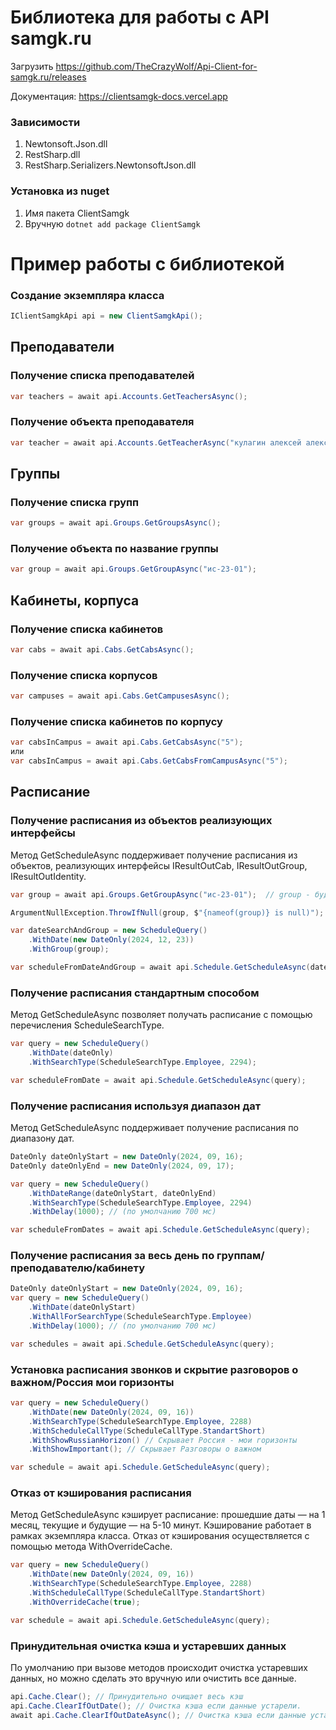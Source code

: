 # Библиотека для работы с API samgk.ru

Загрузить https://github.com/TheCrazyWolf/Api-Client-for-samgk.ru/releases

Документация: https://clientsamgk-docs.vercel.app

### Зависимости
1. Newtonsoft.Json.dll
2. RestSharp.dll
3. RestSharp.Serializers.NewtonsoftJson.dll

### Установка из nuget
1. Имя пакета ClientSamgk
2. Вручную
``
dotnet add package ClientSamgk 
``

# Пример работы с библиотекой

### Создание экземпляра класса
```csharp
IClientSamgkApi api = new ClientSamgkApi();
```

## Преподаватели
### Получение списка преподавателей
```csharp
var teachers = await api.Accounts.GetTeachersAsync();
```
### Получение объекта преподавателя
```csharp
var teacher = await api.Accounts.GetTeacherAsync("кулагин алексей александрович");
```

## Группы
### Получение списка групп
```csharp
var groups = await api.Groups.GetGroupsAsync();
```

### Получение объекта по название группы
```csharp
var group = await api.Groups.GetGroupAsync("ис-23-01");
```

## Кабинеты, корпуса
### Получение списка кабинетов
```csharp
var cabs = await api.Cabs.GetCabsAsync();
```

### Получение списка корпусов
```csharp
var campuses = await api.Cabs.GetCampusesAsync();
```

### Получение списка кабинетов по корпусу
```csharp
var cabsInCampus = await api.Cabs.GetCabsAsync("5"); 
или
var cabsInCampus = await api.Cabs.GetCabsFromCampusAsync("5");
```

## Расписание

### Получение расписания из объектов реализующих интерфейсы
Метод GetScheduleAsync поддерживает получение расписания из объектов, реализующих интерфейсы IResultOutCab, IResultOutGroup, IResultOutIdentity.
```csharp
var group = await api.Groups.GetGroupAsync("ис-23-01");  // group - будет хранится объект реализующих интерфейс IResultOutGroup

ArgumentNullException.ThrowIfNull(group, $"{nameof(group)} is null)");

var dateSearchAndGroup = new ScheduleQuery()
    .WithDate(new DateOnly(2024, 12, 23))
    .WithGroup(group);

var scheduleFromDateAndGroup = await api.Schedule.GetScheduleAsync(dateSearchAndGroup);
```

### Получение расписания стандартным способом
Метод GetScheduleAsync позволяет получать расписание с помощью перечисления ScheduleSearchType.
```csharp
var query = new ScheduleQuery()
    .WithDate(dateOnly)
    .WithSearchType(ScheduleSearchType.Employee, 2294);

var scheduleFromDate = await api.Schedule.GetScheduleAsync(query);
```

### Получение расписания используя диапазон дат
Метод GetScheduleAsync поддерживает получение расписания по диапазону дат.
```csharp
DateOnly dateOnlyStart = new DateOnly(2024, 09, 16);
DateOnly dateOnlyEnd = new DateOnly(2024, 09, 17);

var query = new ScheduleQuery()
    .WithDateRange(dateOnlyStart, dateOnlyEnd)
    .WithSearchType(ScheduleSearchType.Employee, 2294)
    .WithDelay(1000); // (по умолчанию 700 мс)

var scheduleFromDates = await api.Schedule.GetScheduleAsync(query);
```

### Получение расписания за весь день по группам/преподавателю/кабинету
```csharp
DateOnly dateOnlyStart = new DateOnly(2024, 09, 16);
var query = new ScheduleQuery()
    .WithDate(dateOnlyStart)
    .WithAllForSearchType(ScheduleSearchType.Employee)
    .WithDelay(1000); // (по умолчанию 700 мс)

var schedules = await api.Schedule.GetScheduleAsync(query);
```


### Установка расписания звонков и скрытие разговоров о важном/Россия мои горизонты
```csharp
var query = new ScheduleQuery()
    .WithDate(new DateOnly(2024, 09, 16))
    .WithSearchType(ScheduleSearchType.Employee, 2288)
    .WithScheduleCallType(ScheduleCallType.StandartShort)
    .WithShowRussianHorizon() // Скрывает Россия - мои горизонты
    .WithShowImportant(); // Скрывает Разговоры о важном

var schedule = await api.Schedule.GetScheduleAsync(query);
```

### Отказ от кэширования расписания
Метод GetScheduleAsync кэширует расписание: прошедшие даты — на 1 месяц, текущие и будущие — на 5-10 минут. Кэширование работает в рамках экземпляра класса. Отказ от кэширования осуществляется с помощью метода WithOverrideCache.
```csharp
var query = new ScheduleQuery()
    .WithDate(new DateOnly(2024, 09, 16))
    .WithSearchType(ScheduleSearchType.Employee, 2288)
    .WithScheduleCallType(ScheduleCallType.StandartShort)
    .WithOverrideCache(true);

var schedule = await api.Schedule.GetScheduleAsync(query);
```


### Принудительная очистка кэша и устаревших данных
По умолчанию при вызове методов происходит очистка устаревших данных, но можно сделать это вручную или очистить все данные.
```csharp
api.Cache.Clear(); // Принудительно очищает весь кэш
api.Cache.ClearIfOutDate(); // Очистка кэша если данные устарели.
await api.Cache.ClearIfOutDateAsync(); // Очистка кэша если данные устарели. (с поддержкой ожидания)
```
